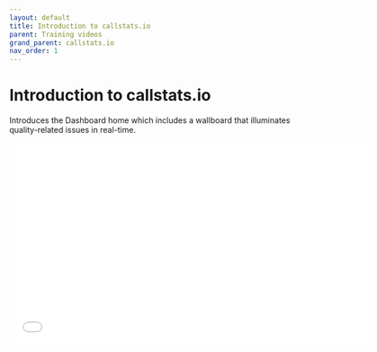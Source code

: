 ```yaml
---
layout: default
title: Introduction to callstats.io
parent: Training videos
grand_parent: callstats.io
nav_order: 1
---
```


# Introduction to callstats.io

Introduces the Dashboard home which includes a wallboard that illuminates quality-related issues in real-time.

<iframe class="vidyard_iframe" src="//play.vidyard.com/v8gVdJHseStF28NhwNYVsm.html?" width=640 height=360 scrolling="no" frameborder="0" allowtransparency="true" allowfullscreen></iframe>
